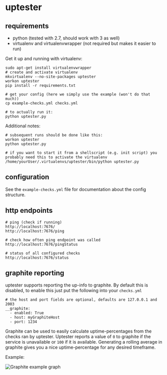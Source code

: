 # uptester

## requirements

* python (tested with 2.7, should work with 3 as well)
* virtualenv and virtualenvwrapper (not required but makes it easier to run)

Get it up and running with virtualenv:

	sudo apt-get install virtualenvwrapper
	# create and activate virtualenv
	mkvirtualenv --no-site-packages uptester
	workon uptester
	pip install -r requirements.txt

	# get your config (here we simply use the example (won't do that much))
	cp example-checks.yml checks.yml

	# to actually run it:
	python uptester.py

Additional notes:

	# subsequent runs should be done like this:
	workon uptester
	python uptester.py

	# if you want to start it from a shellscript (e.g. init script) you probably need this to activate the virtualenv
	/home/yourUser/.virtualenvs/uptester/bin/python uptester.py

## configuration

See the `example-checks.yml` file for documentation about the config structure.

## http endpoints

	# ping (check if running)
    http://localhost:7676/
    http://localhost:7676/ping

    # check how often ping endpoint was called
    http://localhost:7676/pingStatus

    # status of all configured checks
	http://localhost:7676/status    

## graphite reporting

uptester supports reporting the up-info to graphite. By default this is disabled, to enable this just put the following into your `checks.yml`

	# the host and port fields are optional, defaults are 127.0.0.1 and 2003
	__graphite:
	  - enabled: True
	  - host: myGraphiteHost
	  - port: 1234

Graphite can be used to easily calculate uptime-percentages from the checks ran by uptester. Uptester reports a value of `0` to graphite if the service is unavailable or `100` if it is available. Generating a rolling average in graphite gives you a nice uptime-percentage for any desired timeframe.

Example:

![Graphite example graph](https://i.imgur.com/wSEwZK3.png)
